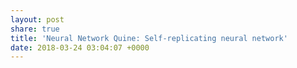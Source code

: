 ```yaml
---
layout: post
share: true
title: 'Neural Network Quine: Self-replicating neural network'
date: 2018-03-24 03:04:07 +0000
---
```

